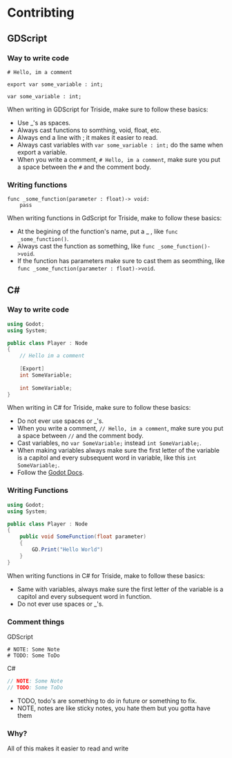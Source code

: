 # Contribting

## GDScript
### Way to write code
```gdscript
# Hello, im a comment
	
export var some_variable : int;

var some_variable : int;
```
When writing in GDScript for Triside, make sure to follow these basics:
- Use _'s as spaces.
- Always cast functions to somthing, void, float, etc.
- Always end a line with ; it makes it easier to read.
- Always cast variables with `var some_variable : int;` do the same when export a variable.
- When you write a comment, `# Hello, im a comment`, make sure you put a space between the `#` and the comment body.

### Writing functions
```gdscript
func _some_function(parameter : float)-> void:
	pass
```
When writing functions in GdScript for Triside, make to follow these basics:
- At the begining of the function's name, put a _ , like `func _some_function()`.
- Always cast the function as something, like `func _some_function()->void`.
- If the function has parameters make sure to cast them as seomthing, like `func _some_function(parameter : float)->void`. 

## C#
### Way to write code
```cs
using Godot;
using System;

public class Player : Node
{
	// Hello im a comment
	
	[Export]
	int SomeVariable;
	
	int SomeVariable;
}
```
When writing in C# for Triside, make sure to follow these basics:
- Do not ever use spaces or _'s.
- When you write a comment, `// Hello, im a comment`, make sure you put a space between `//` and the comment body.
- Cast variables, no `var SomeVariable;` instead `int SomeVariable;`.
- When making variables always make sure the first letter of the variable is a capitol and every subsequent word in variable, like this `int SomeVariable;`.
- Follow the [Godot Docs](https://docs.godotengine.org/en/stable/getting_started/scripting/c_sharp/index.html?highlight=c%23).

### Writing Functions
```cs
using Godot;
using System;

public class Player : Node
{
	public void SomeFunction(float parameter)
	{
		GD.Print("Hello World")
	}
}
```
When writing functions in C# for Triside, make to follow these basics:
- Same with variables, always make sure the first letter of the variable is a capitol and every subsequent word in function.
- Do not ever use spaces or _'s.

### Comment things
GDScript
```gdscript
# NOTE: Some Note
# TODO: Some ToDo
```
C#
```cs
// NOTE: Some Note
// TODO: Some ToDo
```
- TODO, todo's are something to do in future or something to fix.
- NOTE, notes are like sticky notes, you hate them but you gotta have them

### Why?
All of this makes it easier to read and write
